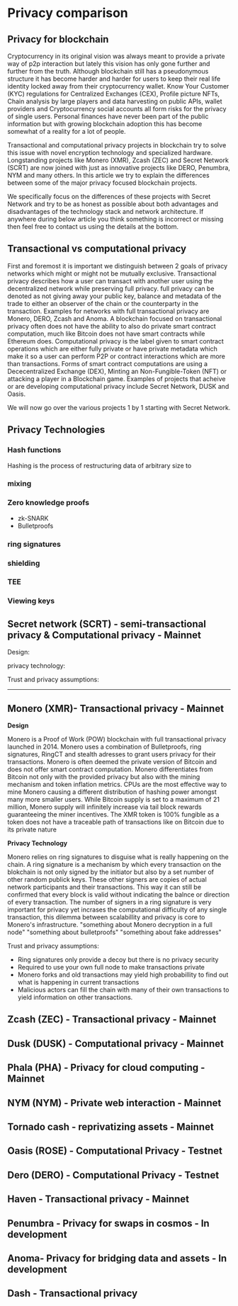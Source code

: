 # Privacy comparison

## Privacy for blockchain

Cryptocurrency in its original vision was always meant to provide a private way of p2p interaction but lately this vision has only gone further and further from the truth. Although blockchain still has a pseudonymous structure it has become harder and harder for users to keep their real life identity locked away from their cryptocurrency wallet. Know Your Customer (KYC) regulations for Centralized Exchanges (CEX), Profile picture NFTs, Chain analysis by large players and data harvesting on public APIs, wallet providers and Cryptocurrency social accounts all form risks for the privacy of single users. Personal finances have never been part of the public information but with growing blockchain adoption this has become somewhat of a reality for a lot of people.&#x20;

Transactional and computational privacy projects in blockchain try to solve this issue with novel encryption technology and specialized hardware. Longstanding projects like Monero (XMR), Zcash (ZEC) and Secret Network (SCRT) are now joined with just as innovative projects like DERO, Penumbra, NYM and many others. In this article we try to explain the differences between some of the major privacy focused blockchain projects.

&#x20;We specifically focus on the differences of these projects with Secret Network and try to be as honest as possible about both advantages and disadvantages of the technology stack and network architecture. If anywhere during below article you think something is incorrect or missing then feel free to contact us using the details at the bottom.

## Transactional vs computational privacy

First and foremost it is important we distinguish between 2 goals of privacy networks which might or might not be mutually exclusive. Transactional privacy describes how a user can transact with another user using the decentralized network while preserving full privacy. full privacy can be denoted as not giving away your public key, balance and metadata of the trade to either an observer of the chain or the counterparty in the transaction. Examples for networks with full transactional privacy are Monero, DERO, Zcash and Anoma. A blockchain focused on transactional privacy often does not have the ability to also do private smart contract computation, much like Bitcoin does not have smart contracts while Ethereum does. Computational privacy is the label given to smart contract operations which are either fully private or have private metadata which make it so a user can perform P2P or contract interactions which are more than transactions. Forms of smart contract computations are using a Dececentralized Exchange (DEX), Minting an Non-Fungible-Token (NFT) or attacking a player in a Blockchain game. Examples of projects that acheive or are developing computational privacy include Secret Network, DUSK and Oasis.

We will now go over the various projects 1 by 1 starting with Secret Network.

## Privacy Technologies

### Hash functions

Hashing is the process of restructuring data of arbitrary size to&#x20;

### mixing

### Zero knowledge proofs

* zk-SNARK
* Bulletproofs

### ring signatures

### shielding

### TEE

### Viewing keys

## Secret network (SCRT) - semi-transactional privacy & Computational privacy - Mainnet

Design:

privacy technology:

Trust and privacy assumptions:

***

## Monero (XMR)- Transactional privacy - Mainnet

**Design**

Monero is a Proof of Work (POW) blockchain with full transactional privacy launched in 2014. Monero uses a combination of Bulletproofs, ring signatures, RingCT and stealth adresses to grant users privacy for their transactions. Monero is often deemed the private version of Bitcoin and does not offer smart contract computation. Monero differentiates from Bitcoin not only with the provided privacy but also with the mining mechanism and token inflation metrics. CPUs are the most effective way to mine Monero causing a different distribution of hashing power amongst many more smaller users. While Bitcoin supply is set to a maximum of 21 million, Monero supply will infinitely increase via tail block rewards guaranteeing the miner incentives. The XMR token is 100% fungible as a token does not have a traceable path of transactions like on Bitcoin due to its private nature

**Privacy Technology**

Monero relies on ring signatures to disguise what is really happening on the chain. A ring signature is a mechanism by which every transaction on the blokchain is not only signed by the initiator but also by a set number of other random publick keys. These other signers are copies of actual network participants and their transactions. This way it can still be confirmed that every block is valid without indicating the balnce or direction of every transaction. The number of signers in a ring signature is very important for privacy yet incrases the computational difficulty of any single transaction, this dilemma between scalabillity and privacy is core to Monero's infrastructure. "something about Monero decryption in a full node" "something about bulletproofs" "something about fake addresses"

Trust and privacy assumptions:

* Ring signatures only provide a decoy but there is no privacy security
* Required to use your own full node to make transactions private
* Monero forks and old transactions may yield high probabillity to find out what is happening in current transactions
* Malicious actors can fill the chain with many of their own transactions to yield information on other transactions.

## Zcash (ZEC) - Transactional privacy - Mainnet

## Dusk (DUSK) - Computational privacy - Mainnet

## Phala (PHA) - Privacy for cloud computing - Mainnet

## NYM (NYM) - Private web interaction - Mainnet

## Tornado cash - reprivatizing assets - Mainnet

## Oasis (ROSE) - Computational Privacy - Testnet

## Dero (DERO) - Computational Privacy - Testnet

## Haven - Transactional privacy - Mainnet

## Penumbra - Privacy for swaps in cosmos - In development

## Anoma- Privacy for bridging data and assets - In development

## Dash - Transactional privacy
